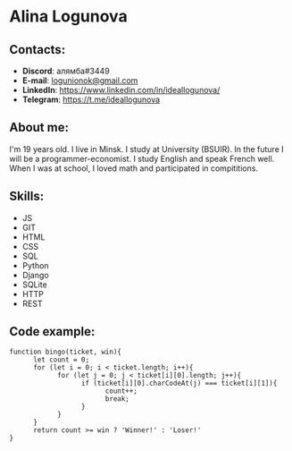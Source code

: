 # Alina Logunova

## Contacts:

- **Discord**: алямба#3449
- **E-mail**: logunionok@gmail.com
- **LinkedIn**: https://www.linkedin.com/in/ideallogunova/
- **Telegram**: https://t.me/ideallogunova

## About me:

 I'm 19 years old. I live in Minsk. I study at University (BSUIR). In the future I will be a programmer-economist. I study English and speak French well. When I was at school, I loved math and participated in compititions.

 ## Skills:
 - JS
 - GIT
 - HTML
 - CSS
 - SQL
 - Python
 - Django
 - SQLite
 - HTTP
 - REST

## Code example:
```
function bingo(ticket, win){
      let count = 0;
      for (let i = 0; i < ticket.length; i++){
            for (let j = 0; j < ticket[i][0].length; j++){
                  if (ticket[i][0].charCodeAt(j) === ticket[i][1]){
                        count++;
                        break;
                  }
            }
      }
      return count >= win ? 'Winner!' : 'Loser!'
}
```

  